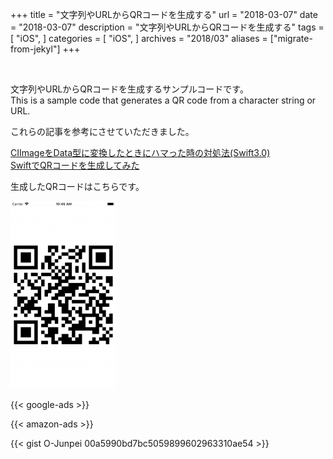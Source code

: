 +++
title = "文字列やURLからQRコードを生成する"
url = "2018-03-07"
date = "2018-03-07"
description = "文字列やURLからQRコードを生成する"
tags = [
    "iOS",
]
categories = [
    "iOS",
]
archives = "2018/03"
aliases = ["migrate-from-jekyl"]
+++

<br>

文字列やURLからQRコードを生成するサンプルコードです。  
This is a sample code that generates a QR code from a character string or URL.  

これらの記事を参考にさせていただきました。  

[CIImageをData型に変換したときにハマった時の対処法(Swift3.0)](https://qiita.com/coffeemk2/items/5f6f5352f9b8b1b02ec9)  
[SwiftでQRコードを生成してみた](https://qiita.com/matsuhisa_h/items/91cdeeaf32553c3b23fb)

生成したQRコードはこちらです。  

![alt](1.png)

<!-- Google Ads -->
{{< google-ads >}}

<!-- Amazon Ads -->
{{< amazon-ads >}}

{{< gist O-Junpei 00a5990bd7bc5059899602963310ae54 >}}
